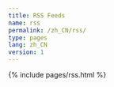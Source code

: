 ```yaml
---
title: RSS Feeds
name: rss
permalink: /zh_CN/rss/
type: pages
lang: zh_CN
version: 1
---
```

{% include pages/rss.html %}